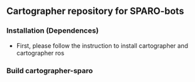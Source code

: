 ## Cartographer repository for SPARO-bots

### Installation (Dependences)
 - First, please follow the instruction to install cartographer and cartographer ros

### Build cartographer-sparo



